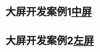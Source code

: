 # 大屏开发案例1[中屏](https://clearself.github.io/screen/dist/index.html)
# 大屏开发案例2[左屏](https://clearself.github.io/screen/dist/index.html#/left)

